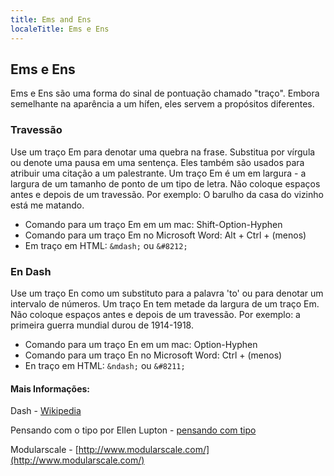 ```yaml
---
title: Ems and Ens
localeTitle: Ems e Ens
---
```

## Ems e Ens

Ems e Ens são uma forma do sinal de pontuação chamado "traço". Embora semelhante na aparência a um hífen, eles servem a propósitos diferentes.

### Travessão

Use um traço Em para denotar uma quebra na frase. Substitua por vírgula ou denote uma pausa em uma sentença. Eles também são usados ​​para atribuir uma citação a um palestrante. Um traço Em é um em largura - a largura de um tamanho de ponto de um tipo de letra. Não coloque espaços antes e depois de um travessão. Por exemplo: O barulho da casa do vizinho está me matando.

*   Comando para um traço Em em um mac: Shift-Option-Hyphen
*   Comando para um traço Em no Microsoft Word: Alt + Ctrl + (menos)
*   Em traço em HTML: `&mdash;` ou `&#8212;`

### En Dash

Use um traço En como um substituto para a palavra 'to' ou para denotar um intervalo de números. Um traço En tem metade da largura de um traço Em. Não coloque espaços antes e depois de um travessão. Por exemplo: a primeira guerra mundial durou de 1914-1918.

*   Comando para um traço En em um mac: Option-Hyphen
*   Comando para um traço En no Microsoft Word: Ctrl + (menos)
*   En traço em HTML: `&ndash;` ou `&#8211;`

#### Mais Informações:

Dash - [Wikipedia](https://en.wikipedia.org/wiki/Dash#Em_dash)

Pensando com o tipo por Ellen Lupton - [pensando com tipo](http://thinkingwithtype.com)

Modularscale - [http://www.modularscale.com/](http://www.modularscale.com/)